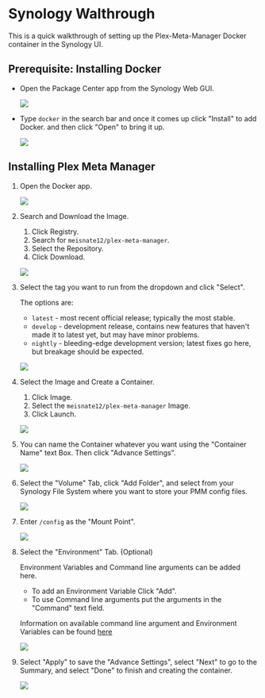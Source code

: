 # Synology Walthrough

This is a quick walkthrough of setting up the Plex-Meta-Manager Docker container in the Synology UI.

## Prerequisite: Installing Docker

* Open the Package Center app from the Synology Web GUI.

   ![](synology/synology-01.png)

* Type `docker` in the search bar and once it comes up click "Install" to add Docker. and then click "Open" to bring it up.

   ![](synology/synology-02.png)

## Installing Plex Meta Manager

1. Open the Docker app.

   ![](synology/synology-03.png)

2. Search and Download the Image.
   1. Click Registry.
   2. Search for `meisnate12/plex-meta-manager`.
   3. Select the Repository.
   4. Click Download.

   ![](synology/synology-04.png)

3. Select the tag you want to run from the dropdown and click "Select".

   The options are:
    - `latest` - most recent official release; typically the most stable.
    - `develop` - development release, contains new features that haven't made it to latest yet, but may have minor problems.
    - `nightly` - bleeding-edge development version; latest fixes go here, but breakage should be expected.

   ![](synology/synology-05.png)

4. Select the Image and Create a Container.
   1. Click Image.
   2. Select the `meisnate12/plex-meta-manager` Image.
   4. Click Launch.

   ![](synology/synology-06.png)

5. You can name the Container whatever you want using the "Container Name" text Box. Then click "Advance Settings".

   ![](synology/synology-07.png)

6. Select the "Volume" Tab, click "Add Folder", and select from your Synology File System where you want to store your PMM config files.

   ![](synology/synology-08.png)

7. Enter `/config` as the "Mount Point".

   ![](synology/synology-09.png)

8. Select the "Environment" Tab. (Optional)
   
   Environment Variables and Command line arguments can be added here.

   - To add an Environment Variable Click "Add".
   - To use Command line arguments put the arguments in the "Command" text field.

   Information on available command line argument and Environment Variables can be found [here](../environmental)

   ![](synology/synology-10.png)

9. Select "Apply" to save the "Advance Settings", select "Next" to go to the Summary, and select "Done" to finish and creating the container.

   ![](synology/synology-11.png)

